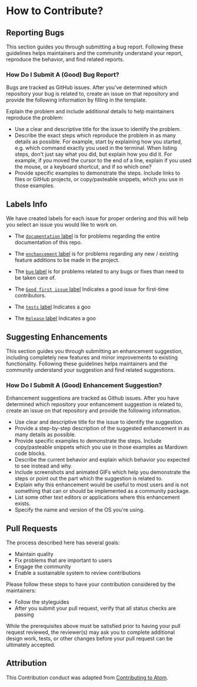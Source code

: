 # How to Contribute?

## Reporting Bugs
This section guides you through submitting a bug report. Following these guidelines helps maintainers and the community understand your report, reproduce the behavior, and find related reports.

### How Do I Submit A (Good) Bug Report?
Bugs are tracked as GitHub issues. After you've determined which repository your bug is related to, create an issue on that repository and provide the following information by filling in the template.

Explain the problem and include additional details to help maintainers reproduce the problem:

* Use a clear and descriptive title for the issue to identify the problem.
* Describe the exact steps which reproduce the problem in as many details as possible. For example, start by explaining how you started, e.g. which command exactly you used in the terminal. When listing steps, don't just say what you did, but explain how you did it. For example, if you moved the cursor to the end of a line, explain if you used the mouse, or a keyboard shortcut, and if so which one?
* Provide specific examples to demonstrate the steps. Include links to files or GitHub projects, or copy/pasteable snippets, which you use in those examples. 

## Labels Info

We have created labels for each issue for proper ordering and this will help you select an issue you would like to work on.

- The [`documentation` label](https://github.com/ashakhatri007/CSC510_Group25_Project1/projects/1?card_filter_query=label%3Adocumentation) is for problems regarding the entire documentation of this repo.

- The [`enchancement` label](https://github.com/ashakhatri007/CSC510_Group25_Project1/projects/1?card_filter_query=label%3Aenhancement) is for problems regarding any new / existing feature additions to be made in the project.

- The [`bug` label](https://github.com/ashakhatri007/CSC510_Group25_Project1/projects/1?card_filter_query=label%3Abug) is for problems related to any bugs or fixes than need to be taken care of.

- The [`Good first issue` label](https://github.com/ashakhatri007/CSC510_Group25_Project1/projects/1?card_filter_query=label%3A%22good+first+issue%22) Indicates a good issue for first-time contributors.

- The [`tests` label](https://github.com/ashakhatri007/CSC510_Group25_Project1/issues?q=is%3Aissue+is%3Aopen+label%3Atests) Indicates a goo

- The [`Release` label](https://github.com/ashakhatri007/CSC510_Group25_Project1/issues?q=is%3Aissue+is%3Aopen+label%3ARelease) Indicates a goo


## Suggesting Enhancements

This section guides you through submitting an enhancement suggestion, including completely new features and minor improvements to existing functionality. Following these guidelines helps maintainers and the community understand your suggestion and find related suggestions.

### How Do I Submit A (Good) Enhancement Suggestion?
Enhancement suggestions are tracked as Github issues. After you have determined which repository your enhancement suggestion is related to, create an issue on that repository and provide the following information.

* Use clear and descriptive title for the issue to identify the suggestion.
* Provide a step-by-step description of the suggested enhancement in as many details as possible.
* Provide specific examples to demonstrate the steps. Include copy/pasteable snippets which you use in those examples as Mardown code blocks.
* Describe the current behavior and explain which behavior you expected to see instead and why.
* Include screenshots and animated GIFs which help you demonstrate the steps or point out the part which the suggestion is related to.
* Explain why this enhancement would be useful to most users and is not something that can or should be implemented as a community package.
* List some other text editors or applications where this enhancement exists.
* Specify the name and version of the OS you're using.


## Pull Requests
The process described here has several goals:
* Maintain quality
* Fix problems that are important to users
* Engage the community 
* Enable a sustainable system to review contributions

Please follow these steps to have your contribution considered by the maintainers:
* Follow the styleguides
* After you submit your pull request, verify that all status checks are passing

While the prerequisites above must be satisfied prior to having your pull request reviewed, the reviewer(s) may ask you to complete additional design work, tests, or other changes before your pull request can be ultimately accepted.

## Attribution
This Contribution conduct was adapted from [Contributing to Atom][contrib].

[contrib]: https://github.com/atom/atom/blob/master/CONTRIBUTING.md#how-can-i-contribute
